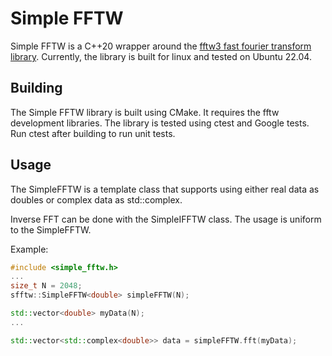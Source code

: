 # Simple FFTW

Simple FFTW is a C++20 wrapper around the [fftw3 fast fourier transform library](https://www.fftw.org/).
Currently, the library is built for linux and tested on Ubuntu 22.04.

## Building
The Simple FFTW library is built using CMake. It requires the fftw development libraries.
The library is tested using ctest and Google tests.
Run ctest after building to run unit tests.

## Usage
The SimpleFFTW is a template class that supports using either real data as doubles or complex data as std::complex<double>.

Inverse FFT can be done with the SimpleIFFTW class. The usage is uniform to the SimpleFFTW.

Example:

```cpp
#include <simple_fftw.h>
...
size_t N = 2048;
sfftw::SimpleFFTW<double> simpleFFTW(N);

std::vector<double> myData(N);
...

std::vector<std::complex<double>> data = simpleFFTW.fft(myData);

```

